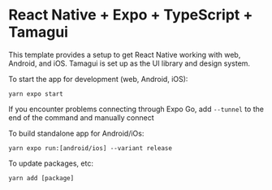 # React Native + Expo + TypeScript + Tamagui
This template provides a setup to get React Native working with web, Android, and iOS. Tamagui is set up as the UI library and design system.

To start the app for development (web, Android, iOS):
```
yarn expo start
```
If you encounter problems connecting through Expo Go, add ```--tunnel``` to the end of the command and manually connect

To build standalone app for Android/iOs:
```
yarn expo run:[android/ios] --variant release
```

To update packages, etc:
```
yarn add [package]
```
